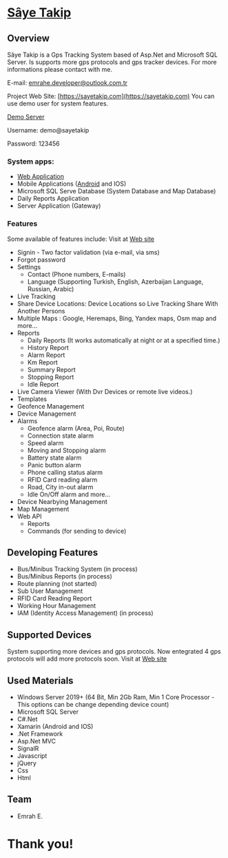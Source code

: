 # [Sâye Takip](https://www.sayetakip.com/)
## Overview
Sâye Takip is a Gps Tracking System based of Asp.Net and Microsoft SQL Server. Is supports more gps protocols and gps tracker devices.
For more informations please contact with me.

E-mail: emrahe.developer@outlook.com.tr

Project Web Site: [https://sayetakip.com](https://sayetakip.com)
You can use demo user for system features.

[Demo Server](https://izle.sayetakip.com)

Username: demo@sayetakip

Password: 123456

### System apps:
* [Web Application](https://izle.sayetakip.com)
* Mobile Applications ([Android](https://play.google.com/store/apps/details?id=com.sayetakip.izle.mobileapp) and IOS)
* Microsoft SQL Serve Database (System Database and Map Database)
* Daily Reports Application
* Server Application (Gateway)

### Features
Some available of features include:
Visit at [Web site](https://www.sayetakip.com/Ozellikler)
* Signin - Two factor validation (via e-mail, via sms)
* Forgot password
* Settings
  * Contact (Phone numbers, E-mails)
  * Language (Supporting Turkish, English, Azerbaijan Language, Russian, Arabic)
* Live Tracking
* Share Device Locations: Device Locations so Live Tracking Share With Another Persons 
* Multiple Maps : Google, Heremaps, Bing, Yandex maps, Osm map and more...
* Reports
  * Daily Reports (It works automatically at night or at a specified time.)
  * History Report
  * Alarm Report
  * Km Report
  * Summary Report
  * Stopping Report
  * Idle Report
* Live Camera Viewer (With Dvr Devices or remote live videos.)
* Templates
* Geofence Management
* Device Management
* Alarms
  * Geofence alarm (Area, Poi, Route)
  * Connection state alarm
  * Speed alarm
  * Moving and Stopping alarm
  * Battery state alarm
  * Panic button alarm
  * Phone calling status alarm
  * RFID Card reading alarm
  * Road, City in-out alarm
  * Idle On/Off alarm and more...
* Device Nearbying Management
* Map Management
* Web API
  * Reports
  * Commands (for sending to device)

## Developing Features
* Bus/Minibus Tracking System (in process)
* Bus/Minibus Reports (in process)
* Route planning (not started)
* Sub User Management
* RFID Card Reading Report
* Working Hour Management
* IAM (Identity Access Management) (in process)

## Supported Devices
System supporting more devices and gps protocols. Now entegrated 4 gps protocols will add more protocols soon.
Visit at [Web site](https://www.sayetakip.com/DesteklenenCihazlar)

## Used Materials
* Windows Server 2019+ (64 Bit, Min 2Gb Ram, Min 1 Core Processor - This options can be change depending device count)
* Microsoft SQL Server
* C#.Net
* Xamarin (Android and IOS)
* .Net Framework
* Asp.Net MVC
* SignalR
* Javascript
* jQuery
* Css
* Html

## Team
  * Emrah E.
  
# Thank you!
